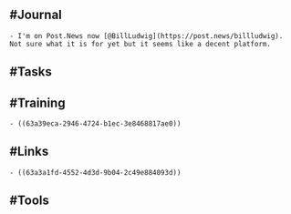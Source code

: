 ## #Journal
	- I'm on Post.News now [@BillLudwig](https://post.news/billludwig). Not sure what it is for yet but it seems like a decent platform.
## #Tasks
## #Training
	- ((63a39eca-2946-4724-b1ec-3e8468817ae0))
## #Links
	- ((63a3a1fd-4552-4d3d-9b04-2c49e884093d))
## #Tools